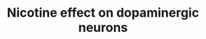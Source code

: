 ---
annotations:
- id: PW:0000721
  parent: drug pathway
  type: Pathway Ontology
  value: nicotine drug pathway
- id: CL:0000700
  parent: native cell
  type: Cell Type Ontology
  value: dopaminergic neuron
authors:
- Khanspers
- Boghog
- AlexanderPico
- MaintBot
- Madhu Rohini
- Cizar
- DeSl
- Eweitz
- Egonw
citedin:
- link: PMC5709242
  title: Comparative Genomic Evidence for the Involvement of Schizophrenia Risk Genes
    in Antipsychotic Effects (2017)
- link: PMC9473477
  title: 'Network-Based Data Analysis Reveals Ion Channel-Related Gene Features in
    COVID-19: A Bioinformatic Approach (2022)'
communities:
- ONTOX
description: 'Nicotine is an alkaloid found in tobacco plants. It is a substance that
  acts as a stimulant in humans and is one of the main factors responsible for tobacco
  dependence. When nicotine enters the body, it is distributed quickly through the
  bloodstream, and it can cross the blood-brain barrier to enter the central nervous
  system (CNS). It binds to two main types of nicotinic acetylcholine receptors: the
  ganglion type and the CNS type.  In dopaminergic neurons in the CNS, nicotine binds
  to the CNS-type nicotinic acetylcholine receptors. The main type of CNS receptor
  is composed of alpha 4 beta 2 (CHRNA4, CHRNB2) subunits. It has been shown that
  alpha 6, alpha 5, and beta 3 can also be in the receptor complex to modulate binding
  sensitivity. By binding to the receptor, nicotine causes cell depolarization and
  release of dopamine from the cell through the SNARE complex. Dopamine then binds
  to dopamine receptors (DRD2, DRD3, DRD4) on dopaminergic terminals and activates
  Gi alpha (GNAI1), initiating a feedback loop to inhibit dopamine release. One of
  the key players mediating dopamine signaling is PPP1R1B (also called DARPP-32, dopamine
  and cyclic AMP-regulated phospho-protein). PPP1R1B is a bifunctional signal transduction
  molecule which, by distinct mechanisms, inhibits either a serine/threonine kinase
  (PPKACA or PKA) or a serine/threonine phosphatase (PPP1CA or protein phosphatase
  1). When PPP1R1B is phosphorylated by PPKACA at threonine 34, it is an inhibitor
  of protein phosphatase 1 (PPP1CA), which inhibits dopamine secretion through the
  SNARE complex. When PPP1R1B is phosphorylated by CDK5 at threonine 75, it is converted
  to an inhibitor of PPKACA. Binding of dopamine to D2-like dopamine receptors leads
  to inhibition of adenylate cyclase (ADCY2) via G-protein GNAI1, and decreases PKA-stimulated
  phosphorylation of DARPP-32 at Thr34. This, in turn, relieves the inhibition of
  protein phosphatase 1 (PPP1CA), and inhibits further dopamine release.  Sources:
  [Nicotine Pathway in Dopaminergic Neurons (PharmGKB)](https://www.pharmgkb.org/pathway/PA162355621),
  [Nicotine (Wikipedia)](http://en.wikipedia.org/wiki/Nicotine).  Proteins on this
  pathway have targeted assays available via the [CPTAC Assay Portal](https://assays.cancer.gov/available_assays?wp_id=WP1602).'
last-edited: 2025-07-31
ndex: 456aeb14-8b63-11eb-9e72-0ac135e8bacf
organisms:
- Homo sapiens
redirect_from:
- /index.php/Pathway:WP1602
- /instance/WP1602
- /instance/WP1602_r140122
revision: r140122
schema-jsonld:
- '@context': https://schema.org/
  '@id': https://wikipathways.github.io/pathways/WP1602.html
  '@type': Dataset
  creator:
    '@type': Organization
    name: WikiPathways
  description: 'Nicotine is an alkaloid found in tobacco plants. It is a substance
    that acts as a stimulant in humans and is one of the main factors responsible
    for tobacco dependence. When nicotine enters the body, it is distributed quickly
    through the bloodstream, and it can cross the blood-brain barrier to enter the
    central nervous system (CNS). It binds to two main types of nicotinic acetylcholine
    receptors: the ganglion type and the CNS type.  In dopaminergic neurons in the
    CNS, nicotine binds to the CNS-type nicotinic acetylcholine receptors. The main
    type of CNS receptor is composed of alpha 4 beta 2 (CHRNA4, CHRNB2) subunits.
    It has been shown that alpha 6, alpha 5, and beta 3 can also be in the receptor
    complex to modulate binding sensitivity. By binding to the receptor, nicotine
    causes cell depolarization and release of dopamine from the cell through the SNARE
    complex. Dopamine then binds to dopamine receptors (DRD2, DRD3, DRD4) on dopaminergic
    terminals and activates Gi alpha (GNAI1), initiating a feedback loop to inhibit
    dopamine release. One of the key players mediating dopamine signaling is PPP1R1B
    (also called DARPP-32, dopamine and cyclic AMP-regulated phospho-protein). PPP1R1B
    is a bifunctional signal transduction molecule which, by distinct mechanisms,
    inhibits either a serine/threonine kinase (PPKACA or PKA) or a serine/threonine
    phosphatase (PPP1CA or protein phosphatase 1). When PPP1R1B is phosphorylated
    by PPKACA at threonine 34, it is an inhibitor of protein phosphatase 1 (PPP1CA),
    which inhibits dopamine secretion through the SNARE complex. When PPP1R1B is phosphorylated
    by CDK5 at threonine 75, it is converted to an inhibitor of PPKACA. Binding of
    dopamine to D2-like dopamine receptors leads to inhibition of adenylate cyclase
    (ADCY2) via G-protein GNAI1, and decreases PKA-stimulated phosphorylation of DARPP-32
    at Thr34. This, in turn, relieves the inhibition of protein phosphatase 1 (PPP1CA),
    and inhibits further dopamine release.  Sources: [Nicotine Pathway in Dopaminergic
    Neurons (PharmGKB)](https://www.pharmgkb.org/pathway/PA162355621), [Nicotine (Wikipedia)](http://en.wikipedia.org/wiki/Nicotine).  Proteins
    on this pathway have targeted assays available via the [CPTAC Assay Portal](https://assays.cancer.gov/available_assays?wp_id=WP1602).'
  keywords:
  - ADCY2
  - ATP
  - CDK5
  - CHRNA3
  - CHRNA4
  - CHRNA5
  - CHRNA6
  - CHRNB2
  - Ca²⁺
  - DDC
  - DOPA
  - DRD2
  - DRD3
  - DRD4
  - Dopamine
  - GNAI1
  - GNB1
  - GNG2
  - KCNK3
  - KCNK9
  - K⁺
  - Na⁺
  - Nicotine
  - PPP1CA
  - PPP1R1B
  - PRKACA
  - SLC18A2
  - TH
  - Tyrosine
  - cAMP
  license: CC0
  name: Nicotine effect on dopaminergic neurons
seo: CreativeWork
title: Nicotine effect on dopaminergic neurons
wpid: WP1602
---